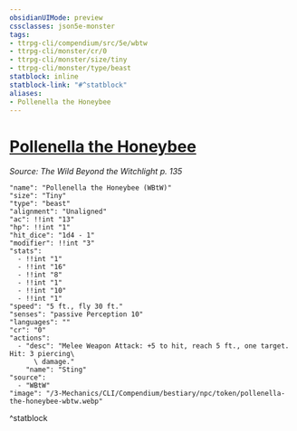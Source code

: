 ```yaml
---
obsidianUIMode: preview
cssclasses: json5e-monster
tags:
- ttrpg-cli/compendium/src/5e/wbtw
- ttrpg-cli/monster/cr/0
- ttrpg-cli/monster/size/tiny
- ttrpg-cli/monster/type/beast
statblock: inline
statblock-link: "#^statblock"
aliases:
- Pollenella the Honeybee
---
```

# [Pollenella the Honeybee](3-Mechanics\CLI\Compendium\bestiary\npc/pollenella-the-honeybee-wbtw.md)
*Source: The Wild Beyond the Witchlight p. 135*  

```statblock
"name": "Pollenella the Honeybee (WBtW)"
"size": "Tiny"
"type": "beast"
"alignment": "Unaligned"
"ac": !!int "13"
"hp": !!int "1"
"hit_dice": "1d4 - 1"
"modifier": !!int "3"
"stats":
  - !!int "1"
  - !!int "16"
  - !!int "8"
  - !!int "1"
  - !!int "10"
  - !!int "1"
"speed": "5 ft., fly 30 ft."
"senses": "passive Perception 10"
"languages": ""
"cr": "0"
"actions":
  - "desc": "Melee Weapon Attack: +5 to hit, reach 5 ft., one target. Hit: 3 piercing\
      \ damage."
    "name": "Sting"
"source":
  - "WBtW"
"image": "/3-Mechanics/CLI/Compendium/bestiary/npc/token/pollenella-the-honeybee-wbtw.webp"
```
^statblock
